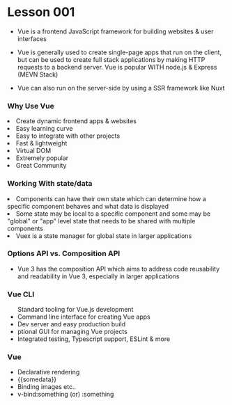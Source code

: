 # Lesson 001

- Vue is a frontend JavaScript framework for building websites & user interfaces

- Vue is generally used to create single-page apps that run on the client, but can be used to create full stack applications by making HTTP requests to a backend server. Vue is popular WITH node.js & Express (MEVN Stack)
- Vue can also run on the server-side by using a SSR framework like Nuxt

<h3> Why Use Vue</h3>

<li>Create dynamic frontend apps & websites</li>
<li>Easy learning curve</li>
<li>Easy to integrate with other projects</li>
<li>Fast & lightweight</li>
<li>Virtual DOM</li>
<li>Extremely popular </li>
<li>Great Community</li>

<h3>Working With state/data</h3>

<li>Components can have their own state which can determine how a specific component behaves and what data is displayed</li>
<li>Some state may be local to a specific component and some may be "global" or "app" level state that needs to be shared with multiple components </li>
<li>Vuex is a state manager for global state in larger applications</li>

### Options API vs. Composition API

- Vue 3 has the composition API which aims to address code reusability and readability in Vue 3, especially in larger applications

### Vue CLI
<ul> Standard tooling for Vue.js development 
   <li> Command line interface for creating Vue apps</li>
   <li> Dev server and easy production build</li>
   <li> ptional GUI for managing Vue projects</li>
   <li> Integrated testing, Typescript support, ESLint & more</li>
   </ul>

### Vue

* Declarative rendering
 * {{somedata}}
* Binding images etc..
 * v-bind:something (or) :something